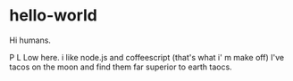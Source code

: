 # hello-world

Hi humans.

P L Low here. i like node.js and coffeescript (that's what i' m make off)
I've tacos on the moon and find them far superior to earth taocs.
